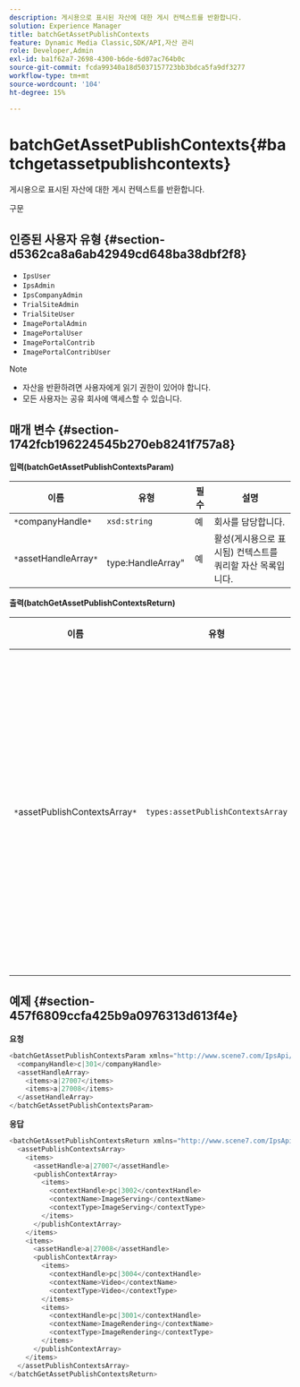 ```yaml
---
description: 게시용으로 표시된 자산에 대한 게시 컨텍스트를 반환합니다.
solution: Experience Manager
title: batchGetAssetPublishContexts
feature: Dynamic Media Classic,SDK/API,자산 관리
role: Developer,Admin
exl-id: ba1f62a7-2698-4300-b6de-6d07ac764b0c
source-git-commit: fcda99340a18d5037157723bb3bdca5fa9df3277
workflow-type: tm+mt
source-wordcount: '104'
ht-degree: 15%

---
```


# batchGetAssetPublishContexts{#batchgetassetpublishcontexts}

게시용으로 표시된 자산에 대한 게시 컨텍스트를 반환합니다.

구문

## 인증된 사용자 유형 {#section-d5362ca8a6ab42949cd648ba38dbf2f8}

* `IpsUser`
* `IpsAdmin`
* `IpsCompanyAdmin`
* `TrialSiteAdmin`
* `TrialSiteUser`
* `ImagePortalAdmin`
* `ImagePortalUser`
* `ImagePortalContrib`
* `ImagePortalContribUser`

>[!NOTE]
>
>* 자산을 반환하려면 사용자에게 읽기 권한이 있어야 합니다.
>* 모든 사용자는 공유 회사에 액세스할 수 있습니다.

>



## 매개 변수 {#section-1742fcb196224545b270eb8241f757a8}

**입력(batchGetAssetPublishContextsParam)**

| 이름 | 유형 | 필수 | 설명 |
|---|---|---|---|
| `*`companyHandle`*` | `xsd:string` | 예 | 회사를 담당합니다. |
| `*`assetHandleArray`*` | ` `type:HandleArray&quot; | 예 | 활성(게시용으로 표시됨) 컨텍스트를 쿼리할 자산 목록입니다. |

**출력(batchGetAssetPublishContextsReturn)**

| 이름 | 유형 | 필수 | 설명 |
|---|---|---|---|
| `*`assetPublishContextsArray`*` | `types:assetPublishContextsArray` | 예 | 각 자산이 게시용으로 표시된 게시 컨텍스트의 배열입니다. |

## 예제 {#section-457f6809ccfa425b9a0976313d613f4e}

**요청**

```java
<batchGetAssetPublishContextsParam xmlns="http://www.scene7.com/IpsApi/xsd/2011-11-04">
  <companyHandle>c|301</companyHandle>
  <assetHandleArray>
    <items>a|27007</items>
    <items>a|27008</items>
  </assetHandleArray>
</batchGetAssetPublishContextsParam>
```

**응답**

```java
<batchGetAssetPublishContextsReturn xmlns="http://www.scene7.com/IpsApi/xsd/2011-11-04">
  <assetPublishContextsArray>
    <items>
      <assetHandle>a|27007</assetHandle>
      <publishContextArray>
        <items>
          <contextHandle>pc|3002</contextHandle>
          <contextName>ImageServing</contextName>
          <contextType>ImageServing</contextType>
        </items>
      </publishContextArray>
    </items>
    <items>
      <assetHandle>a|27008</assetHandle>
      <publishContextArray>
        <items>
          <contextHandle>pc|3004</contextHandle>
          <contextName>Video</contextName>
          <contextType>Video</contextType>
        </items>
        <items>
          <contextHandle>pc|3001</contextHandle>
          <contextName>ImageRendering</contextName>
          <contextType>ImageRendering</contextType>
        </items>
      </publishContextArray>
    </items>
  </assetPublishContextsArray>
</batchGetAssetPublishContextsReturn>
```
